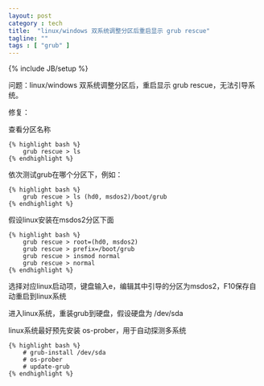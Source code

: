 ```yaml
---
layout: post
category : tech
title:  "linux/windows 双系统调整分区后重启显示 grub rescue"
tagline: ""
tags : [ "grub" ] 
---
```

{% include JB/setup %}

问题：linux/windows 双系统调整分区后，重启显示 grub rescue，无法引导系统。

修复：

查看分区名称

    {% highlight bash %}
        grub rescue > ls
    {% endhighlight %}

依次测试grub在哪个分区下，例如：

    {% highlight bash %}
        grub rescue > ls (hd0, msdos2)/boot/grub
    {% endhighlight %}

假设linux安装在msdos2分区下面

    {% highlight bash %}
        grub rescue > root=(hd0, msdos2)
        grub rescue > prefix=/boot/grub
        grub rescue > insmod normal
        grub rescue > normal
    {% endhighlight %}

选择对应linux启动项，键盘输入e，编辑其中引导的分区为msdos2，F10保存自动重启到linux系统


进入linux系统，重装grub到硬盘，假设硬盘为 /dev/sda

linux系统最好预先安装 os-prober，用于自动探测多系统
   
    {% highlight bash %}
        # grub-install /dev/sda
        # os-prober
        # update-grub
    {% endhighlight %}
